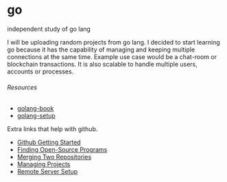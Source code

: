 # go
independent study of go lang

<p>
I will be uploading random projects from go lang.
I decided to start learning go because it has the capability of managing and keeping multiple connections at the same time.
Example use case would be a chat-room or blockchain transactions. It is also scalable to handle multiple users, accounts or processes.
</p>
<h6>Resources</h6>

+ [golang-book](https://rogerdudler.github.io/git-guide/)
+ [golang-setup](https://golang.org/doc/install?download=go1.11.5.darwin-amd64.pkg)



Extra links that help with github.
+ [Github Getting Started](https://rogerdudler.github.io/git-guide/)
+ [Finding Open-Source Programs](https://help.github.com/en/articles/finding-open-source-projects-on-github)
+ [Merging Two Repositories](https://gist.github.com/msrose/2feacb303035d11d2d05)
+ [Managing Projects](https://help.github.com/en/articles/configuring-automation-for-project-boards)
+ [Remote Server Setup](https://kbroman.org/github_tutorial/pages/init.html)



